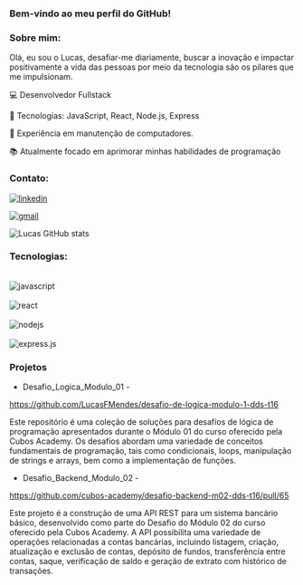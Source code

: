 ### Bem-vindo ao meu perfil do GitHub! 

### Sobre mim:

 Olá, eu sou o Lucas, desafiar-me diariamente, buscar a inovação e impactar positivamente a vida das pessoas por meio da tecnologia são os pilares que me impulsionam.

💻 Desenvolvedor Fullstack

🌟 Tecnologias: JavaScript, React, Node.js, Express

🔧 Experiência em manutenção de computadores.

📚 Atualmente focado em aprimorar minhas habilidades de programação

### Contato:

[![linkedin](https://img.shields.io/badge/LinkedIn-0077B5?style=for-the-badge&logo=linkedin&logoColor=white)](https://www.linkedin.com/in/lucas-felipe-mendes-aa0473215/)


[![gmail](https://img.shields.io/badge/Gmail-D14836?style=for-the-badge&logo=gmail&logoColor=white)](https://www.linkedin.com/in/lucas-felipe-mendes-aa0473215/)

![Lucas GitHub stats](https://github-readme-stats.vercel.app/api?username=lucasfelipe&theme=merko&show_icons=true)

### Tecnologias:

<div style ="display: inline_block"><br/>
    <img align="center" alt="javascript" src="https://img.shields.io/badge/JavaScript-323330?style=for-the-badge&logo=javascript&logoColor=F7DF1E"/>
</div>

<div style ="display: inline_block"><br/>
    <img align="center" alt="react" src="https://img.shields.io/badge/React-20232A?style=for-the-badge&logo=react&logoColor=61DAFB"/>
</div>

<div style ="display: inline_block"><br/>
    <img align="center" alt="nodejs" src="https://img.shields.io/badge/Node.js-43853D?style=for-the-badge&logo=node.js&logoColor=whiteB"/>
</div>

<div style ="display: inline_block"><br/>
    <img align="center" alt="express.js" src="https://img.shields.io/badge/Express.js-404D59?style=for-the-badge"/>
</div>

### Projetos

* Desafio_Logica_Modulo_01 - 

https://github.com/LucasFMendes/desafio-de-logica-modulo-1-dds-t16

Este repositório é uma coleção de soluções para desafios de lógica de programação apresentados durante o Módulo 01 do curso oferecido pela Cubos Academy. Os desafios abordam uma variedade de conceitos fundamentais de programação, tais como condicionais, loops, manipulação de strings e arrays, bem como a implementação de funções.

* Desafio_Backend_Modulo_02 -

 https://github.com/cubos-academy/desafio-backend-m02-dds-t16/pull/65

Este projeto é a construção de uma API REST para um sistema bancário básico, desenvolvido como parte do Desafio do Módulo 02 do curso oferecido pela Cubos Academy. A API possibilita uma variedade de operações relacionadas a contas bancárias, incluindo listagem, criação, atualização e exclusão de contas, depósito de fundos, transferência entre contas, saque, verificação de saldo e geração de extrato com histórico de transações.



